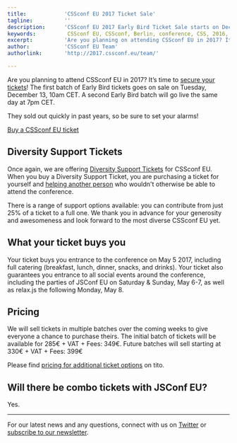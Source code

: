 ```yaml
---
title:            'CSSconf EU 2017 Ticket Sale'
tagline:          ''
description:      'CSSconf EU 2017 Early Bird Ticket Sale starts on December 13 2016'
keywords:          CSSconf EU, CSSconf, Berlin, conference, CSS, 2016, 2017
excerpt:          'Are you planning on attending CSSconf EU in 2017? It’s time to secure your tickets! The first batch of Early Bird tickets goes on sale on Tuesday, December 13, 10am. They sold out quickly in past years, so be sure to set your alarms!'
author:           'CSSconf EU Team'
authorlink:       'http://2017.cssconf.eu/team/'

---
```


Are you planning to attend CSSconf EU in 2017? It’s time to [secure your tickets](https://tito.io/cssconfeu/cssconfeu-2017)! The first batch of Early Bird tickets goes on sale on Tuesday, December 13, 10am CET. A second Early Bird batch will go live the same day at 7pm CET.

They sold out quickly in past years, so be sure to set your alarms!

<a href="https://tito.io/cssconfeu/cssconfeu-2017" class="btn--special">
  <span class="btn__span" data-hover="Buy CSSconf EU Ticket">Buy a CSSconf EU ticket</span>
</a>

## Diversity Support Tickets

Once again, we are offering [Diversity Support Tickets](http://2017.cssconf.eu/diversity-support-tickets/) for CSSconf EU. When you buy a Diversity Support Ticket, you are purchasing a ticket for yourself and [helping another person](http://blog.cssconf.eu/2015/07/07/interview-jenny-kathambi-cssconfeu-scholarships/) who wouldn't otherwise be able to attend the conference.

There is a range of support options available: you can contribute from just 25% of a ticket to a full one. We thank you in advance for your generosity and awesomeness and look forward to the most diverse CSSconf EU yet.

## What your ticket buys you

Your ticket buys you entrance to the conference on May 5 2017, including full catering (breakfast, lunch, dinner, snacks, and drinks).
Your ticket also guarantees you entrance to all social events around the conference, including the parties of JSConf EU on Saturday & Sunday, May 6-7, as well as relax.js the following Monday, May 8.

## Pricing

We will sell tickets in multiple batches over the coming weeks to give everyone a chance to purchase theirs. The initial batch of tickets will be available for 285€ + VAT + Fees: 349€. Future batches will sell starting at 330€ + VAT + Fees: 399€

Please find [pricing for additional ticket options](https://ti.to/cssconfeu/cssconfeu-2017) on tito.


## Will there be combo tickets with JSConf EU?

Yes.


***

For our latest news and any questions, connect with us on [Twitter](https://twitter.com/cssconfeu) or [subscribe to our newsletter](https://confirmsubscription.com/h/d/879A481DB04CB70D).  
